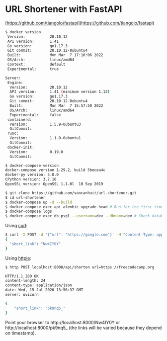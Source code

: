 # URL Shortener with FastAPI

[https://github.com/tiangolo/fastapi](https://github.com/tiangolo/fastapi)

```sh
$ docker version
 Version:           20.10.12
 API version:       1.41
 Go version:        go1.17.3
 Git commit:        20.10.12-0ubuntu4
 Built:             Mon Mar  7 17:10:06 2022
 OS/Arch:           linux/amd64
 Context:           default
 Experimental:      true

Server:
 Engine:
  Version:          20.10.12
  API version:      1.41 (minimum version 1.12)
  Go version:       go1.17.3
  Git commit:       20.10.12-0ubuntu4
  Built:            Mon Mar  7 15:57:50 2022
  OS/Arch:          linux/amd64
  Experimental:     false
 containerd:
  Version:          1.5.9-0ubuntu3
  GitCommit:
 runc:
  Version:          1.1.0-0ubuntu1
  GitCommit:
 docker-init:
  Version:          0.19.0
  GitCommit:

$ docker-compose version
docker-compose version 1.29.2, build 5becea4c
docker-py version: 5.0.0
CPython version: 3.7.10
OpenSSL version: OpenSSL 1.1.0l  10 Sep 2019
```


```sh
$ git clone https://github.com/vancanhuit/url-shortener.git
$ cd url-shortener
$ docker-compose up -d --build
$ docker-compose exec api alembic upgrade head # Run for the first time to initialize database schemas
$ docker-compose logs
$ docker-compose exec db psql --username=dev --dbname=dev # Check database schemas
```

Using [curl](https://curl.haxx.se):
```sh
$ curl -X POST -d '{"url": "https://google.com"}' -H "Content-Type: application/json" http://localhost:8000/api/shorten | jq .
{
  "short_link": "Nw4IY0Y"
}
```

Using [httpie](https://httpie.org):
```sh
$ http POST localhost:8000/api/shorten url=https://freecodecamp.org

HTTP/1.1 200 OK
content-length: 24
content-type: application/json
date: Wed, 15 Jul 2020 13:56:37 GMT
server: uvicorn

{
    "short_link": "pk9nq5_"
}
```

Point your browser to http://localhost:8000/Nw4IY0Y or http://localhost:8000/pk9nq5_ (the links will be varied because they depend on timestamp).
